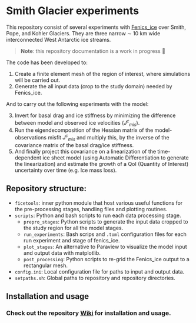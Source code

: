 # Smith Glacier experiments

This repository consist of several experiments with [Fenics_ice](https://github.com/EdiGlacUQ/fenics_ice) over Smith, Pope, and Kohler Glaciers. They are three narrow ∼ 10 km wide interconnected West Antarctic ice streams.

> **Note**: this repository documentation is a work in progress :construction_worker: 

The code has been developed to: 

1. Create a finite element mesh of the region of interest, where simulations will be carried out.
2. Generate the all input data (crop to the study domain) needed by Fenics_ice.

And to carry out the following experiments with the model:

3. Invert for basal drag and ice stiffness by minimizing the difference between model and observed ice velocities (*J<sup>c</sup><sub>mis</sub>*).
4. Run the eigendecomposition of the Hessian matrix of the model-observations misfit *J<sup>c</sup><sub>mis</sub>* and multiply this, by the inverse of the covariance matrix of the basal drag/ice stiffness. 
5. And finally project this covariance on a linearization of the time-dependent ice sheet model (using Automatic Differentiation to generate the linearization) and estimate the growth of a QoI (Quantity of Interest) uncertainty over time (e.g. Ice mass loss).

Repository structure:
---------------------

- `ficetools`: inner python module that host various useful functions for the pre-processing stages, handling files and plotting routines.
- `scripts`: Python and bash scripts to run each data processing stage.
   - `prepro_stages`: Python scripts to generate the input data cropped to the study region for all the model stages.
   - `run_experiments`: Bash scrips and `.toml` configuration files for each run experiment and stage of fenics_ice.
   - `plot_stages`: An alternative to Paraview to visualize the model input and output data with matplotlib.
   - `post_processing`: Python scripts to re-grid the Fenics_ice output to a rectangular mesh.
- `config.ini`: Local configuration file for paths to input and output data.
- `setpaths.sh`: Global paths to repository and repository directories.

Installation and usage
----------------------

### Check out the repository [Wiki](https://github.com/bearecinos/smith_glacier/wiki#welcome-to-the-documentation-website-for-smith_glacier) for installation and usage.
